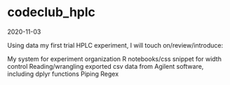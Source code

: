# codeclub_hplc

2020-11-03

Using data my first trial HPLC experiment, I will touch on/review/introduce:

My system for experiment organization
R notebooks/css snippet for width control
Reading/wrangling exported csv data from Agilent software, including
dplyr functions
Piping 
Regex
